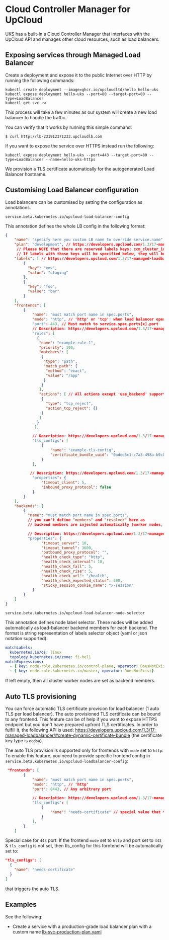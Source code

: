 
# Cloud Controller Manager for UpCloud

UKS has a built-in a Cloud Controller Manager that interfaces with the UpCloud API and manages other cloud resources, such as load balancers.

## Exposing services through Managed Load Balancer

Create a deployment and expose it to the public Internet over HTTP by running the following commands:

```
kubectl create deployment --image=ghcr.io/upcloudltd/hello hello-uks
kubectl expose deployment hello-uks --port=80 --target-port=80 --type=LoadBalancer
kubectl get svc -w
```

This process will take a few minutes as our system will create a new load balancer to handle the traffic.

You can verify that it works by running this simple command:

```
$ curl http://lb-231912371233.upcloudlb.com
```

If you want to expose the service over HTTPS instead run the following:

```
kubectl expose deployment hello-uks --port=443 --target-port=80 --type=LoadBalancer --name=hello-uks-https
```

We provision a TLS certificate automatically for the autogenerated Load Balancer hostname.

## Customising Load Balancer configuration

Load balancers can be customised by setting the configuration as annotations.

```service.beta.kubernetes.io/upcloud-load-balancer-config```

This annotation defines the whole LB config in the following format:

```json
{
    "name": "specify here you custom LB name to override service.name",
    "plan": "development", // https://developers.upcloud.com/1.3/17-managed-loadbalancer/#list-plans
     // Please NOTE that there are reserved labels keys: ccm_cluster_id, ccm_cluster_name, ccm_generated_name
     // If labels with those keys will be specified below, they will be ignored and controller will inject it's own value.
    "labels": [ // https://developers.upcloud.com/1.3/17-managed-loadbalancer/#service-labels-usage-examples
        {
          "key": "env",
          "value": "staging"
        },
        {
          "key": "foo",
          "value": "bar"
        }
    ],
    "frontends": [
        {
            "name": "must match port name in spec.ports",
            "mode": "http", // 'http' or 'tcp': when load balancer operating in tcp mode it acts as a layer 4 proxy. In http mode it acts as a layer 7 proxy.
            "port": 443, // Must match to service.spec.ports[x].port
            // Description: https://developers.upcloud.com/1.3/17-managed-loadbalancer/#create-rule
            "rules": [
              {
               "name": "example-rule-1",
               "priority": 100,
               "matchers": [
                {
                 "type": "path",
                 "match_path": {
                  "method": "exact",
                  "value": "/app"
                 }
                }
               ],
               "actions": [ // All actions except 'use_backend' supported
                {
                  "type": "tcp_reject",
                  "action_tcp_reject": {}
                }
               ]
              }
             ],

            // Description: https://developers.upcloud.com/1.3/17-managed-loadbalancer/#create-tls-config
            "tls_configs": [
                {
                    "name": "example-tls-config",
                    "certificate_bundle_uuid": "0aded5c1-c7a3-498a-b9c8-a871611c47a2"
                }
            ],

           // Description: https://developers.upcloud.com/1.3/17-managed-loadbalancer/#frontend-properties
            "properties": {
                "timeout_client": 5,
                "inbound_proxy_protocol": false
            }
        }
    ],
    "backends": [
        {
          "name": "must match port name in spec.ports",
          // you can't define "members" and "resolver" here as
          // backend members are injected automatically (worker nodes, with label selector)

          // Description: https://developers.upcloud.com/1.3/17-managed-loadbalancer/#backend-properties  
          "properties": {
                "timeout_server": 10,
                "timeout_tunnel": 3600,
                "outbound_proxy_protocol": "",
                "health_check_type": "http",
                "health_check_interval": 10,
                "health_check_fall": 5,
                "health_check_rise": 5,
                "health_check_url": "/health",
                "health_check_expected_status": 200,
                "sticky_session_cookie_name": "x-session"
            }
        }
    ]
}
```

```service.beta.kubernetes.io/upcloud-load-balancer-node-selector```

This annotation defines node label selector. These nodes will be added automatically as load-balancer backend members for each backend.
The format is string representation of labels selector object (yaml or json notation supported):
```yaml
matchLabels:
  kubernetes.io/os: linux
  topology.kubernetes.io/zone: fi-hel1
matchExpressions:
  - { key: node-role.kubernetes.io/control-plane, operator: DoesNotExist}
  - { key: node-role.kubernetes.io/master, operator: DoesNotExist}
```

If left empty, then all cluster worker nodes are set as backend members.

## Auto TLS provisioning

You can force automatic TLS certificate provision for load balancer (1 auto TLS per load balancer).
The auto provisioned TLS certificate can be bound to any frontend.
This feature can be of help if you want to expose HTTPS endpoint but you don't have prepared upfront TLS certificates.
In order to fulfill it, the following API is used: https://developers.upcloud.com/1.3/17-managed-loadbalancer/#create-dynamic-certificate-bundle
(the certificate key type is `ecdsa`).

The auto TLS provision is supported only for frontends with `mode` set to `http`.
To enable this feature, you need to provide specific frontend config in `service.beta.kubernetes.io/upcloud-loadbalancer-config`:
```json
 "frontends": [
        {
            "name": "must match port name in spec.ports",
            "mode": "http", // 'http' 
            "port": 8443, // Any arbitrary port

            // Description: https://developers.upcloud.com/1.3/17-managed-loadbalancer/#create-tls-config
            "tls_configs": [
                {
                    "name": "needs-certificate" // special value that triggers logic for auto TLS provision
                }
            ],
        }
    ]
```
Special case for `443` port:
If the frontend `mode` set to `http` and port set to `443` & `tls_config` is not set, then tls_config  for this forntend
will be automatically set to:
```json
"tls_configs": [
  {
    "name": "needs-certificate"
  }
]
```
that triggers the auto TLS.

## Examples

See the following:

* Create a service with a production-grade load balancer plan with a custom name [lb-svc-production-plan.yaml](lb-svc-production-plan.yaml)